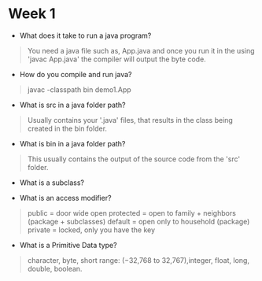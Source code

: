 # Week 1

- What does it take to run a java program?
> You need a java file such as, App.java and once you run it in the using 'javac App.java' the compiler will output the byte code.

- How do you compile and run java?
> javac -classpath bin demo1.App

- What is src in a java folder path?
> Usually contains your '.java' files, that results in the class being created in the bin folder.

- What is bin in a java folder path?
> This usually contains the output of the source code from the 'src' folder.

- What is a subclass?
<!-- > A class that is a child of a class. It inherits a class -->

- What is an access modifier?
> public = door wide open
> protected = open to family + neighbors (package + subclasses)
> default = open only to household (package)
> private = locked, only you have the key

- What is a Primitive Data type?
> character, byte, short range: (−32,768 to 32,767),integer, float, long, double, boolean. 
